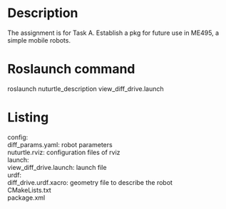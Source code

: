 # Description
The assignment is for Task A. Establish a pkg for future use in ME495, a simple mobile robots.
# Roslaunch command
roslaunch nuturtle_description view_diff_drive.launch
# Listing
config:   
  diff_params.yaml: robot parameters  
  nuturtle.rviz: configuration files of rviz  
launch:   
  view_diff_drive.launch: launch file  
urdf:  
  diff_drive.urdf.xacro: geometry file to describe the robot  
CMakeLists.txt  
package.xml  

